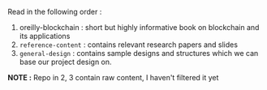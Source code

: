 Read in the following order :

1. oreilly-blockchain : short but highly informative book on blockchain and its applications
2. `reference-content` : contains relevant research papers and slides
3. `general-design` : contains sample designs and structures which we can base our project design on.

**NOTE :** Repo in 2, 3 contain raw content, I haven't filtered it yet
